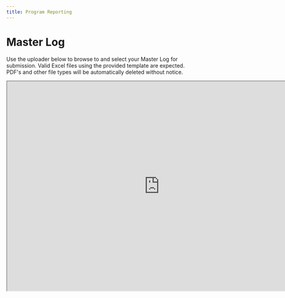 ```yaml
---
title: Program Reporting
---
```


# Master Log
Use the uploader below to browse to and select your Master Log for submission. Valid Excel files using the provided template are expected. PDF's and other file types will be automatically deleted without notice. 

<!--script src="https://csuchico.app.box.com/upload-widget/embed.js?folderID=61710546104&height=420&isDescriptionFieldShown=0&isEmailRequired=1&title=Submit%20File(s)%20to%20MasterLogs&token=iuw431kool6y4h78n6i3w5vmzaxx4gbb&width=385" type="text/javascript"></script-->

<iframe src=https://csuchico.app.box.com/f/22ea63ed5d754fcabd49dc31e281327c height="550" width="800"></iframe>